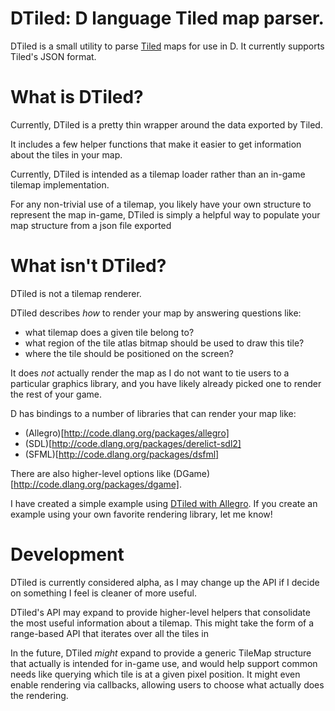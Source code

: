 DTiled: D language Tiled map parser.
===

DTiled is a small utility to parse [Tiled](mapeditor.org) maps for use in D.
It currently supports Tiled's JSON format.

# What is DTiled?
Currently, DTiled is a pretty thin wrapper around the data exported by Tiled.

It includes a few helper functions that make it easier to get information about
the tiles in your map.

Currently, DTiled is intended as a tilemap loader rather than an in-game tilemap
implementation.

For any non-trivial use of a tilemap, you likely have your own structure to
represent the map in-game, DTiled is simply a helpful way to populate your map
structure from a json file exported

# What isn't DTiled?
DTiled is not a tilemap renderer.

DTiled describes _how_ to render your map by answering questions like:

- what tilemap does a given tile belong to?
- what region of the tile atlas bitmap should be used to draw this tile?
- where the tile should be positioned on the screen?

It does _not_ actually render the map as I do not want to tie users to a
particular graphics library, and you have likely already picked one to render
the rest of your game.

D has bindings to a number of libraries that can render your map like:
- (Allegro)[http://code.dlang.org/packages/allegro]
- (SDL)[http://code.dlang.org/packages/derelict-sdl2]
- (SFML)[http://code.dlang.org/packages/dsfml]

There are also higher-level options like
(DGame)[http://code.dlang.org/packages/dgame].

I have created a simple example using
[DTiled with Allegro](https://github.com/rcorre/dtiled-example).
If you create an example using your own favorite rendering library, let me know!

# Development
DTiled is currently considered alpha, as I may change up the API if I decide on
something I feel is cleaner of more useful.

DTiled's API may expand to provide higher-level helpers that consolidate the
most useful information about a tilemap.
This might take the form of a range-based API that iterates over all the tiles
in

In the future, DTiled _might_ expand to provide a generic TileMap structure that
actually is intended for in-game use, and would help support common needs like
querying which tile is at a given pixel position. It might even enable rendering
via callbacks, allowing users to choose what actually does the rendering.
